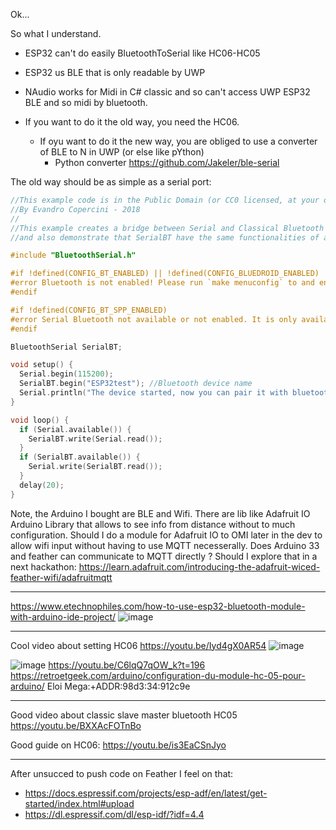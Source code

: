 Ok...

So what I understand.

- ESP32 can't do easily BluetoothToSerial like HC06-HC05
- ESP32 us BLE that is only readable by UWP
- NAudio works for Midi in C# classic and so can't access UWP ESP32 BLE and so midi by bluetooth.

- If you want to do it the old way, you need the HC06.
  - If oyu want to do it the new way, you are obliged to use a converter of BLE to N in UWP (or else like pYthon)
    - Python converter https://github.com/Jakeler/ble-serial



The old way should be as simple as a serial port:
``` cpp
//This example code is in the Public Domain (or CC0 licensed, at your option.)
//By Evandro Copercini - 2018
//
//This example creates a bridge between Serial and Classical Bluetooth (SPP)
//and also demonstrate that SerialBT have the same functionalities of a normal Serial

#include "BluetoothSerial.h"

#if !defined(CONFIG_BT_ENABLED) || !defined(CONFIG_BLUEDROID_ENABLED)
#error Bluetooth is not enabled! Please run `make menuconfig` to and enable it
#endif

#if !defined(CONFIG_BT_SPP_ENABLED)
#error Serial Bluetooth not available or not enabled. It is only available for the ESP32 chip.
#endif

BluetoothSerial SerialBT;

void setup() {
  Serial.begin(115200);
  SerialBT.begin("ESP32test"); //Bluetooth device name
  Serial.println("The device started, now you can pair it with bluetooth!");
}

void loop() {
  if (Serial.available()) {
    SerialBT.write(Serial.read());
  }
  if (SerialBT.available()) {
    Serial.write(SerialBT.read());
  }
  delay(20);
}

```





Note, the Arduino I bought are BLE and Wifi.
There are lib like Adafruit IO Arduino Library that allows to see info from distance without to much configuration.
Should I do a module for Adafruit IO to OMI later in the dev to allow wifi input without having to use MQTT necesserally.
Does Arduino 33 and feather can communicate to MQTT directly ?
Should I explore that in a next hackathon:
https://learn.adafruit.com/introducing-the-adafruit-wiced-feather-wifi/adafruitmqtt







-----------------------------------

https://www.etechnophiles.com/how-to-use-esp32-bluetooth-module-with-arduino-ide-project/
![image](https://user-images.githubusercontent.com/20149493/176674823-4919e02d-46eb-404d-b402-f7b09dcb6a6f.png)



--------------

Cool video about setting HC06
https://youtu.be/Iyd4gX0AR54
![image](https://user-images.githubusercontent.com/20149493/176684691-7d12925e-d822-4045-a673-ce8fe636b733.png)

![image](https://user-images.githubusercontent.com/20149493/176687141-dad4dbc1-dc63-4166-9d89-98ac9678164a.png)
https://youtu.be/C6lqQ7qOW_k?t=196
https://retroetgeek.com/arduino/configuration-du-module-hc-05-pour-arduino/
Eloi Mega:+ADDR:98d3:34:912c9e



-------------------------

Good video about classic slave master bluetooth HC05
https://youtu.be/BXXAcFOTnBo

Good guide on HC06:
https://youtu.be/is3EaCSnJyo



-------------

After unsucced to push code on Feather I feel on that:
- https://docs.espressif.com/projects/esp-adf/en/latest/get-started/index.html#upload
- https://dl.espressif.com/dl/esp-idf/?idf=4.4

